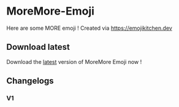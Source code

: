 # MoreMore-Emoji
Here are some MORE emoji ! 
Created via https://emojikitchen.dev

## Download latest
Download the [latest](https://github.com/TheLaval/MoreMore-Emoji/releases/latest) version of MoreMore Emoji now !

## Changelogs
### V1
